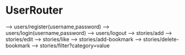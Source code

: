 # UserRouter
  --> users/register(username,password)
  --> users/login(username,password)
  --> users/logout
  --> stories/add
  --> stories/edit
  --> stories/like
  --> stories/add-bookmark
  --> stories/delete-bookmark
  --> stories/filter?category=value